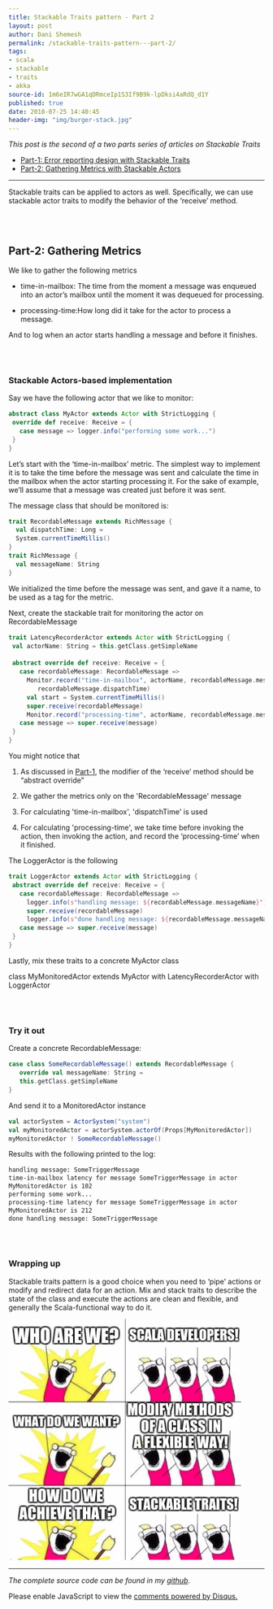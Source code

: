 ```yaml
---
title: Stackable Traits pattern - Part 2
layout: post
author: Dani Shemesh
permalink: /stackable-traits-pattern---part-2/
tags:
- scala
- stackable
- traits
- akka
source-id: 1m6eIR7wGA1qDRmceIp1S3If9B9k-lpDksi4aRdQ_d1Y
published: true
date: 2018-07-25 14:40:45
header-img: "img/burger-stack.jpg"
---
```


<i>This post is the second of a two parts series of articles on Stackable Traits</i>

* [Part-1: Error reporting design with Stackable Traits](https://fullgc.github.io/stackable-traits-pattern/)
* [Part-2: Gathering Metrics with Stackable Actors](https://fullgc.github.io/stackable-traits-pattern---part-2/)

------------------------------------------------------------------------------------------

Stackable traits can be applied to actors as well.
Specifically, we can use stackable actor traits to modify the behavior of the ‘receive’ method.

<br><br>
## **Part-2: Gathering Metrics**

We like to gather the following metrics

* time-in-mailbox: The time from the moment a message was enqueued into an actor’s mailbox until the moment it was dequeued for processing.

* processing-time:How long did it take for the actor to process a message.

And to log when an actor starts handling a message and before it finishes.

<br><br>
### **Stackable Actors-based implementation**

Say we have the following actor that we like to monitor:

````scala
abstract class MyActor extends Actor with StrictLogging {
 override def receive: Receive = {
   case message => logger.info("performing some work...")
 }
}
````

Let’s start with the ‘time-in-mailbox’ metric. The simplest way to implement it is to take the time before the message was sent and calculate the time in the mailbox when the actor starting processing it. For the sake of example, we’ll assume that a message was created just before it was sent.

The message class that should be monitored is:

````scala
trait RecordableMessage extends RichMessage {
  val dispatchTime: Long =
  System.currentTimeMillis()
}
trait RichMessage {
  val messageName: String
}
````

We initialized the time before the message was sent, and gave it a name, to be used as a tag for the metric.

Next, create the stackable trait for monitoring the actor on RecordableMessage

````scala
trait LatencyRecorderActor extends Actor with StrictLogging {
 val actorName: String = this.getClass.getSimpleName

 abstract override def receive: Receive = {
   case recordableMessage: RecordableMessage =>
     Monitor.record("time-in-mailbox", actorName, recordableMessage.messageName,
        recordableMessage.dispatchTime)
     val start = System.currentTimeMillis()
     super.receive(recordableMessage)
     Monitor.record("processing-time", actorName, recordableMessage.messageName, start)
   case message => super.receive(message)
 }
}
````

You might notice that

1. As discussed in [Part-1](https://fullgc.github.io/stackable-traits-pattern/), the modifier of the ‘receive’ method should be “abstract override”

2. We gather the metrics only on the 'RecordableMessage' message

3. For calculating 'time-in-mailbox', 'dispatchTime' is used

4. For calculating 'processing-time', we take time before invoking the action, then invoking the action, and record the ‘processing-time’ when it finished.

The LoggerActor is the following 

````scala
trait LoggerActor extends Actor with StrictLogging {
 abstract override def receive: Receive = {
   case recordableMessage: RecordableMessage =>
     logger.info(s"handling message: ${recordableMessage.messageName}")
     super.receive(recordableMessage)
     logger.info(s"done handling message: ${recordableMessage.messageName}")
   case message => super.receive(message)
 }
}
````
Lastly, mix these traits to a concrete MyActor class

class MyMonitoredActor extends MyActor with LatencyRecorderActor with LoggerActor


<br><br>
### **Try it out**

Create a concrete RecordableMessage:

````scala
case class SomeRecordableMessage() extends RecordableMessage {
   override val messageName: String =
   this.getClass.getSimpleName
}
````

And send it to a MonitoredActor instance

````scala
val actorSystem = ActorSystem("system")
val myMonitoredActor = actorSystem.actorOf(Props[MyMonitoredActor])
myMonitoredActor ! SomeRecordableMessage()
````

Results with the following printed to the log:

````
handling message: SomeTriggerMessage
time-in-mailbox latency for message SomeTriggerMessage in actor MyMonitoredActor is 102
performing some work...
processing-time latency for message SomeTriggerMessage in actor MyMonitoredActor is 212
done handling message: SomeTriggerMessage
````

<br><br>
### **Wrapping up**

Stackable traits pattern is a good choice when you need to ‘pipe’ actions or modify and redirect data for an action. Mix and stack traits to describe the state of the class and execute the actions are clean and flexible, and generally the Scala-functional way to do it.

<img src="/img/scala_devs.png">

------------------------------------------------------------------------------------------

*The complete source code can be found in my [github](https://github.com/FullGC/stackable-traits)*.

<div id="disqus_thread"></div>
<script>

/**
*  RECOMMENDED CONFIGURATION VARIABLES: EDIT AND UNCOMMENT THE SECTION BELOW TO INSERT DYNAMIC VALUES FROM YOUR PLATFORM OR CMS.
*  LEARN WHY DEFINING THESE VARIABLES IS IMPORTANT: https://disqus.com/admin/universalcode/#configuration-variables*/
var disqus_config = function () {
this.page.url = "https://fullgc.github.io/stackable-traits-pattern---part-2/"
this.page.identifier = stackable-1
};
(function() { // DON'T EDIT BELOW THIS LINE
var d = document, s = d.createElement('script');
s.src = 'https://FullGC.disqus.com/embed.js';
s.setAttribute('data-timestamp', +new Date());
(d.head || d.body).appendChild(s);
})();
</script>
<noscript>Please enable JavaScript to view the <a href="https://disqus.com/?ref_noscript">comments powered by Disqus.</a></noscript>
